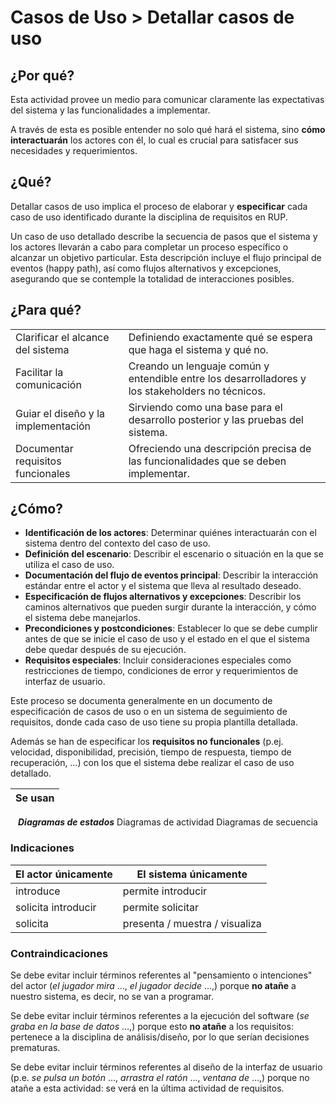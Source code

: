 # Casos de Uso > Detallar casos de uso

## ¿Por qué?

Esta actividad provee un medio para comunicar claramente las expectativas del sistema y las funcionalidades a implementar. 

A través de esta es posible entender no solo qué hará el sistema, sino **cómo interactuarán** los actores con él, lo cual es crucial para satisfacer sus necesidades y requerimientos.

## ¿Qué?

Detallar casos de uso implica el proceso de elaborar y **especificar** cada caso de uso identificado durante la disciplina de requisitos en RUP. 

Un caso de uso detallado describe la secuencia de pasos que el sistema y los actores llevarán a cabo para completar un proceso específico o alcanzar un objetivo particular. Esta descripción incluye el flujo principal de eventos (happy path), así como flujos alternativos y excepciones, asegurando que se contemple la totalidad de interacciones posibles.

## ¿Para qué?

|||
|-|-|
Clarificar el alcance del sistema|Definiendo exactamente qué se espera que haga el sistema y qué no.
Facilitar la comunicación|Creando un lenguaje común y entendible entre los desarrolladores y los stakeholders no técnicos.
Guiar el diseño y la implementación|Sirviendo como una base para el desarrollo posterior y las pruebas del sistema.
Documentar requisitos funcionales|Ofreciendo una descripción precisa de las funcionalidades que se deben implementar.

## ¿Cómo?

- **Identificación de los actores**: Determinar quiénes interactuarán con el sistema dentro del contexto del caso de uso.
- **Definición del escenario**: Describir el escenario o situación en la que se utiliza el caso de uso.
- **Documentación del flujo de eventos principal**: Describir la interacción estándar entre el actor y el sistema que lleva al resultado deseado.
- **Especificación de flujos alternativos y excepciones**: Describir los caminos alternativos que pueden surgir durante la interacción, y cómo el sistema debe manejarlos.
- **Precondiciones y postcondiciones**: Establecer lo que se debe cumplir antes de que se inicie el caso de uso y el estado en el que el sistema debe quedar después de su ejecución.
- **Requisitos especiales**: Incluir consideraciones especiales como restricciones de tiempo, condiciones de error y requerimientos de interfaz de usuario.

Este proceso se documenta generalmente en un documento de especificación de casos de uso o en un sistema de seguimiento de requisitos, donde cada caso de uso tiene su propia plantilla detallada.

Además se han de especificar los **requisitos no funcionales** (p.ej. velocidad, disponibilidad, precisión, tiempo de respuesta, tiempo de recuperación, …) con los que el sistema debe realizar el caso de uso detallado.

<div align=center>

|Se usan|
|-|
***Diagramas de estados***
Diagramas de actividad 
Diagramas de secuencia

</div>

### Indicaciones

<div align=center>

|El actor únicamente|El sistema únicamente|
|-|-|
introduce|permite introducir
solicita introducir|permite solicitar
|solicita|presenta / muestra / visualiza

</div>

### Contraindicaciones

Se debe evitar incluir términos referentes al "pensamiento o intenciones" del actor (*el jugador mira* …, *el jugador decide* …,) porque **no atañe** a nuestro sistema, es decir, no se van a programar.

Se debe evitar incluir términos referentes a la ejecución del software (*se graba en la base de datos* …,) porque esto **no atañe** a los requisitos: pertenece a la disciplina de análisis/diseño, por lo que  serían decisiones prematuras.

Se debe evitar incluir términos referentes al diseño de la interfaz de usuario (p.e. *se pulsa un botón* …, *arrastra el ratón* …, *ventana de* …,) porque no atañe a esta actividad: se verá en la última actividad de requisitos.

